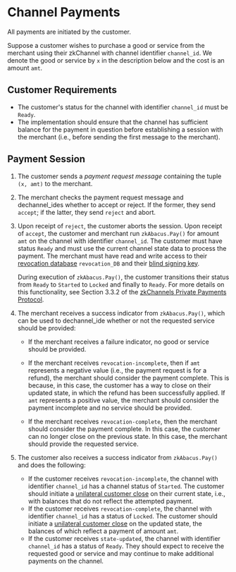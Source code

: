 # Channel Payments

All payments are initiated by the customer. 

Suppose a customer wishes to purchase a good or service from the merchant using their zkChannel with channel identifier `channel_id`. We denote the good or service by `x` in the description below and the cost is an amount `amt`. 

## Customer Requirements 
- The customer's status for the channel with identifier `channel_id` must be `Ready`. 
- The implementation should ensure that the channel has sufficient balance for the payment in question before establishing a session with the merchant (i.e., before sending the first message to the merchant).


## Payment Session
1. The customer sends a _payment request message_ containing the tuple `(x, amt)` to the merchant. 
2. The merchant checks the payment request message and dechannel_ides whether to accept or reject. If the former, they send `accept`; if the latter, they send `reject` and abort.
3. Upon receipt of `reject`, the customer aborts the session. Upon receipt of `accept`, the customer and merchant run `zkAbacus.Pay()` for amount `amt` on the channel with identifier `channel_id`. 
The customer must have status `Ready` and must use the current channel state data to process the payment. 
The merchant must have read and write access to their [revocation database](1-setup.md#Revocation-database-initialization) `revocation_DB` and their [blind signing key](1-setup.md#Blind-signing-key-generation).

    During execution of `zkAbacus.Pay()`, the customer transitions their status from `Ready` to `Started` to `Locked` and finally to `Ready`. For more details on this functionality, see Section 3.3.2 of the 
[zkChannels Private Payments Protocol](https://github.com/boltlabs-inc/blindsigs-protocol/releases/download/ecc-review/zkchannels-protocol-spec-v3.pdf).

4. The merchant receives a success indicator from `zkAbacus.Pay()`, which can be used to dechannel_ide whether or not the requested service should be provided:

    * If the merchant receives a failure indicator, no good or service should be provided.

    * If the merchant receives `revocation-incomplete`, then if `amt` represents a negative value (i.e., the payment request is for a refund), the merchant should consider the payment complete. This is because, in this case, the customer has a way to close on their updated state, in which the refund has been successfully applied. If `amt` represents a positive value, the merchant should consider the payment incomplete and no service should be provided.

	* If the merchant receives `revocation-complete`, then the merchant should consider the payment complete. In this case, the customer can no longer close on the previous state. In this case, the merchant should provide the requested service.


5. The customer also receives a success indicator from `zkAbacus.Pay()` and does the following:
    * If the customer receives `revocation-incomplete`, the channel with identifier `channel_id` has a channel status of `Started`. The customer should initiate a [unilateral customer close](4-channel-closure.md#unilateral-customer-close) on their current state, i.e., with balances that do not reflect the attempted payment.
    * If the customer receives `revocation-complete`, the channel with identifier `channel_id` has a status of `Locked`. The customer should initiate a [unilateral customer close](4-channel-closure.md#unilateral-customer-close) on the updated state, the balances of which reflect a payment of amount `amt`.
    * If the customer receives `state-updated`, the channel with identifier `channel_id` has a status of `Ready`. They should expect to receive the requested good or service and may continue to make additional payments on the channel.

